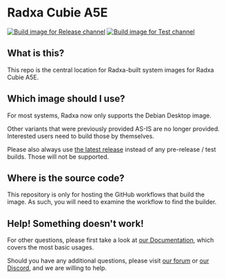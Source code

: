 # Radxa Cubie A5E
[![Build image for Release channel](https://github.com/radxa-build/radxa-cubie-a5e/actions/workflows/build.yaml/badge.svg)](https://github.com/radxa-build/radxa-cubie-a5e/actions/workflows/build.yaml) [![Build image for Test channel](https://github.com/radxa-build/radxa-cubie-a5e/actions/workflows/test.yaml/badge.svg)](https://github.com/radxa-build/radxa-cubie-a5e/actions/workflows/test.yaml)

## What is this?

This repo is the central location for Radxa-built system images for Radxa Cubie A5E.

## Which image should I use?

For most systems, Radxa now only supports the Debian Desktop image.

Other variants that were previously provided AS-IS are no longer provided. Interested users need to build those by themselves.

Please also always use [the latest release](https://github.com/radxa-build/radxa-cubie-a5e/releases/latest) instead of any pre-release / test builds. Those will not be supported.

## Where is the source code?

This repository is only for hosting the GitHub workflows that build the image. As such, you will need to examine the workflow to find the builder.

## Help! Something doesn't work!

For other questions, please first take a look at [our Documentation](https://docs.radxa.com), which covers the most basic usages.

Should you have any additional questions, please visit [our forum](https://forum.radxa.com/) or [our Discord](https://rock.sh/go), and we are willing to help.
